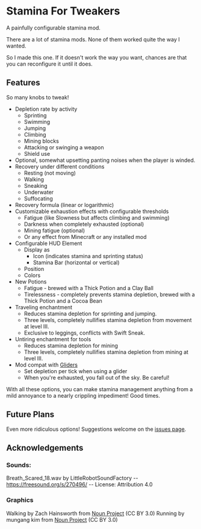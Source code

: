 # Stamina For Tweakers

A painfully configurable stamina mod.

There are a lot of stamina mods. None of them worked quite the way I wanted.

So I made this one. If it doesn't work the way you want, chances are that you can reconfigure it until it does.

## Features
So many knobs to tweak!
* Depletion rate by activity
  * Sprinting
  * Swimming
  * Jumping
  * Climbing
  * Mining blocks
  * Attacking or swinging a weapon
  * Shield use
* Optional, somewhat upsetting panting noises when the player is winded.
* Recovery under different conditions
  * Resting (not moving)
  * Walking
  * Sneaking
  * Underwater
  * Suffocating
* Recovery formula (linear or logarithmic)
* Customizable exhaustion effects with configurable thresholds
  * Fatigue (like Slowness but affects climbing and swimming)
  * Darkness when completely exhausted (optional)
  * Mining fatigue (optional)
  * Or any effect from Minecraft or any installed mod
* Configurable HUD Element
  * Display as
    * Icon (indicates stamina and sprinting status)
    * Stamina Bar (horizontal or vertical)
  * Position
  * Colors
* New Potions
  * Fatigue - brewed with a Thick Potion and a Clay Ball
  * Tirelessness - completely prevents stamina depletion, brewed with a Thick Potion and a Cocoa Bean
* Traveling enchantment
  * Reduces stamina depletion for sprinting and jumping.
  * Three levels, completely nullifies stamina depletion from movement at level III.
  * Exclusive to leggings, conflicts with Swift Sneak.
* Untiring enchantment for tools
  * Reduces stamina depletion for mining
  * Three levels, completely nullifies stamina depletion from mining at level III.
* Mod compat with [Gliders](https://modrinth.com/mod/gliders)
  * Set depletion per tick when using a glider
  * When you're exhausted, you fall out of the sky. Be careful!

With all these options, you can make stamina management anything from a mild annoyance to a nearly crippling impediment! Good times.

## Future Plans

Even more ridiculous options! Suggestions welcome on the [issues page](https://github.com/murphy-slaw/staminafortweakers/issues).

## Acknowledgements

### Sounds:

Breath_Scared_18.wav by LittleRobotSoundFactory -- https://freesound.org/s/270496/ -- License: Attribution 4.0

### Graphics

Walking by Zach Hainsworth
from <a href="https://thenounproject.com/browse/icons/term/walking/" target="_blank" title="Walking Icons">Noun
Project</a> (CC BY 3.0)
Running by mungang kim
from <a href="https://thenounproject.com/browse/icons/term/running/" target="_blank" title="Running Icons">Noun
Project</a> (CC BY 3.0)
